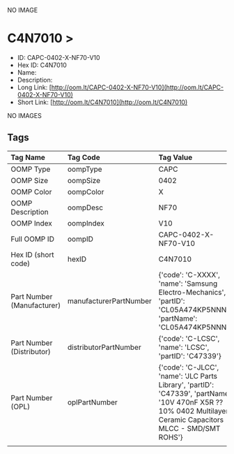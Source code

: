 


  
NO IMAGE  
# C4N7010 > 

- ID: CAPC-0402-X-NF70-V10
- Hex ID: C4N7010
- Name: 
- Description: 
- Long Link: [http://oom.lt/CAPC-0402-X-NF70-V10](http://oom.lt/CAPC-0402-X-NF70-V10)
- Short Link: [http://oom.lt/C4N7010](http://oom.lt/C4N7010)
  
NO IMAGES  
## Tags
  

|Tag Name|Tag Code|Tag Value|
| :--- | :--- | :--- |
|OOMP Type|oompType|CAPC|
|OOMP Size|oompSize|0402|
|OOMP Color|oompColor|X|
|OOMP Description|oompDesc|NF70|
|OOMP Index|oompIndex|V10|
|Full OOMP ID|oompID|CAPC-0402-X-NF70-V10|
|Hex ID (short code)|hexID|C4N7010|
|Part Number (Manufacturer)|manufacturerPartNumber|{'code': 'C-XXXX', 'name': 'Samsung Electro-Mechanics', 'partID': 'CL05A474KP5NNNC', 'partName': 'CL05A474KP5NNNC'}|
|Part Number (Distributor)|distributorPartNumber|{'code': 'C-LCSC', 'name': 'LCSC', 'partID': 'C47339'}|
|Part Number (OPL)|oplPartNumber|{'code': 'C-JLCC', 'name': 'JLC Parts Library', 'partID': 'C47339', 'partName': '10V 470nF X5R ??10% 0402  Multilayer Ceramic Capacitors MLCC - SMD/SMT ROHS'}|
||||
